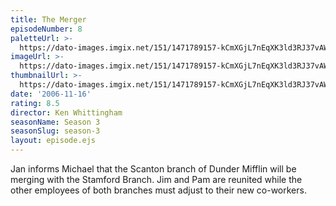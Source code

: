 ```yaml
---
title: The Merger
episodeNumber: 8
paletteUrl: >-
  https://dato-images.imgix.net/151/1471789157-kCmXGjL7nEqXK3ld3RJ37vAWDyy.jpg?auto=enhance&ch=DPR%2CWidth&palette=json
imageUrl: >-
  https://dato-images.imgix.net/151/1471789157-kCmXGjL7nEqXK3ld3RJ37vAWDyy.jpg?auto=compress%2Cformat&ch=DPR%2CWidth&w=500
thumbnailUrl: >-
  https://dato-images.imgix.net/151/1471789157-kCmXGjL7nEqXK3ld3RJ37vAWDyy.jpg?auto=enhance&ch=DPR%2CWidth&fit=crop&fm=jpg&h=280&w=500
date: '2006-11-16'
rating: 8.5
director: Ken Whittingham
seasonName: Season 3
seasonSlug: season-3
layout: episode.ejs
---
```


Jan informs Michael that the Scanton branch of Dunder Mifflin will be merging with the Stamford Branch. Jim and Pam are reunited while the other employees of both branches must adjust to their new co-workers.